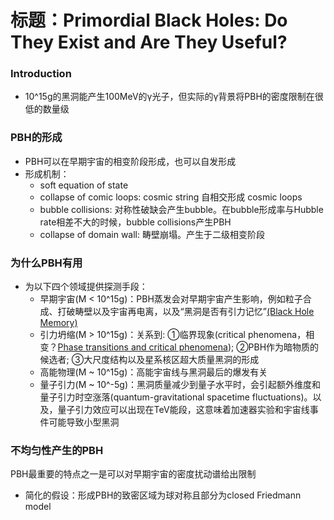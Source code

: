 # 标题：Primordial Black Holes: Do They Exist and Are They Useful?
### Introduction
* 10^15g的黑洞能产生100MeV的γ光子，但实际的γ背景将PBH的密度限制在很低的数量级

### PBH的形成
* PBH可以在早期宇宙的相变阶段形成，也可以自发形成
* 形成机制：
  - soft equation of state
  - collapse of comic loops: cosmic string 自相交形成 cosmic loops
  - bubble collisions: 对称性破缺会产生bubble。在bubble形成率与Hubble rate相差不大的时候，bubble collisions产生PBH
  - collapse of domain wall: 畴壁崩塌。产生于二级相变阶段

### 为什么PBH有用
* 为以下四个领域提供探测手段：
  - 早期宇宙(M < 10^15g)：PBH蒸发会对早期宇宙产生影响，例如粒子合成、打破畴壁以及宇宙再电离，以及“黑洞是否有引力记忆”[(Black Hole Memory)](https://link.springer.com/content/pdf/10.1007%2FBF02088203.pdf)
  - 引力坍缩(M > 10^15g)：关系到: 
    ①临界现象(critical phenomena，相变？[Phase transitions and critical phenomena](https://www.phas.ubc.ca/~jrottler/teaching/classnotes.pdf)); 
    ②PBH作为暗物质的候选者; 
    ③大尺度结构以及星系核区超大质量黑洞的形成
  - 高能物理(M ~ 10^15g)：高能宇宙线与黑洞最后的爆发有关
  - 量子引力(M ~ 10^-5g)：黑洞质量减少到量子水平时，会引起额外维度和量子引力时空涨落(quantum-gravitational spacetime fluctuations)。以及，量子引力效应可以出现在TeV能段，这意味着加速器实验和宇宙线事件可能导致小型黑洞
  
### 不均匀性产生的PBH
  PBH最重要的特点之一是可以对早期宇宙的密度扰动谱给出限制
  * 简化的假设：形成PBH的致密区域为球对称且部分为closed Friedmann model

